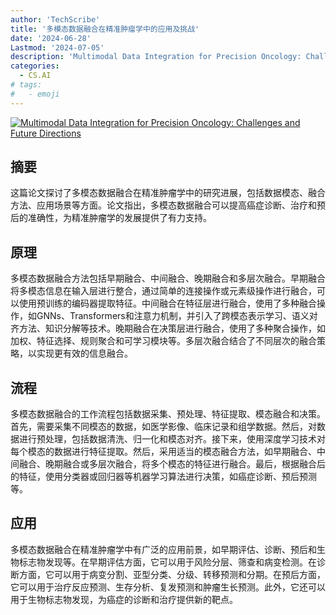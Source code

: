 ```yaml
---
author: 'TechScribe'
title: '多模态数据融合在精准肿瘤学中的应用及挑战'
date: '2024-06-28'
Lastmod: '2024-07-05'
description: 'Multimodal Data Integration for Precision Oncology: Challenges and Future Directions'
categories:
  - CS.AI
# tags:
#   - emoji
---
```


[![Multimodal Data Integration for Precision Oncology: Challenges and Future Directions](https://arxiv-research-1301205113.cos.ap-guangzhou.myqcloud.com/images/2406.19611v1.pdf_0.jpg)](https://arxiv.org/abs/2406.19611v1)

## 摘要

这篇论文探讨了多模态数据融合在精准肿瘤学中的研究进展，包括数据模态、融合方法、应用场景等方面。论文指出，多模态数据融合可以提高癌症诊断、治疗和预后的准确性，为精准肿瘤学的发展提供了有力支持。<!--more-->

## 原理

多模态数据融合方法包括早期融合、中间融合、晚期融合和多层次融合。早期融合将多模态信息在输入层进行整合，通过简单的连接操作或元素级操作进行融合，可以使用预训练的编码器提取特征。中间融合在特征层进行融合，使用了多种融合操作，如GNNs、Transformers和注意力机制，并引入了跨模态表示学习、语义对齐方法、知识分解等技术。晚期融合在决策层进行融合，使用了多种聚合操作，如加权、特征选择、规则聚合和可学习模块等。多层次融合结合了不同层次的融合策略，以实现更有效的信息融合。

## 流程

多模态数据融合的工作流程包括数据采集、预处理、特征提取、模态融合和决策。首先，需要采集不同模态的数据，如医学影像、临床记录和组学数据。然后，对数据进行预处理，包括数据清洗、归一化和模态对齐。接下来，使用深度学习技术对每个模态的数据进行特征提取。然后，采用适当的模态融合方法，如早期融合、中间融合、晚期融合或多层次融合，将多个模态的特征进行融合。最后，根据融合后的特征，使用分类器或回归器等机器学习算法进行决策，如癌症诊断、预后预测等。

## 应用

多模态数据融合在精准肿瘤学中有广泛的应用前景，如早期评估、诊断、预后和生物标志物发现等。在早期评估方面，它可以用于风险分层、筛查和病变检测。在诊断方面，它可以用于病变分割、亚型分类、分级、转移预测和分期。在预后方面，它可以用于治疗反应预测、生存分析、复发预测和肿瘤生长预测。此外，它还可以用于生物标志物发现，为癌症的诊断和治疗提供新的靶点。
